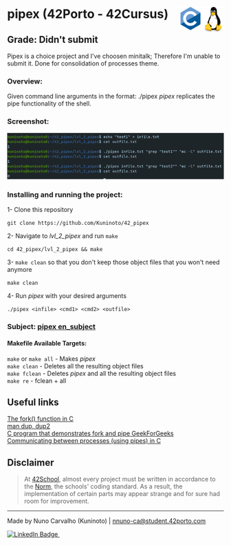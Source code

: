 # pipex (42Porto - 42Cursus) <img src="https://github.com/devicons/devicon/blob/master/icons/linux/linux-original.svg" title="Linux" alt="Linux Logo" width="50" height="60" align="right" /> <img src="https://github.com/devicons/devicon/blob/master/icons/c/c-original.svg" title="C" alt="C Logo" width="55" height="55" align="right" />&nbsp; 

## Grade: Didn't submit
Pipex is a choice project and I've choosen minitalk; Therefore I'm unable to submit it. 
Done for consolidation of processes theme.

### Overview:
Given command line arguments in the format:
	./pipex <infile> <cmd1> <cmd2> <outfile>
_pipex_ replicates the pipe functionality of the shell.

###  Screenshot:
![](./extras/showcase.png)

### Installing and running the project:

1- Clone this repository
	
	git clone https://github.com/Kuninoto/42_pipex
2- Navigate to _lvl_2_pipex_ and run `make`
	
	cd 42_pipex/lvl_2_pipex && make
3- `make clean` so that you don't keep those object files that you won't need anymore

	make clean
4- Run _pipex_ with your desired arguments

	./pipex <infile> <cmd1> <cmd2> <outfile>

###  Subject: [pipex en_subject](./extras/en.subject_pipex.pdf)

#### Makefile Available Targets:  
`make` or `make all` - Makes _pipex_  
`make clean` - Deletes all the resulting object files  
`make fclean` - Deletes _pipex_ and all the resulting object files  
`make re` - fclean + all  

## Useful links
[The fork() function in C](https://www.youtube.com/watch?v=cex9XrZCU14&list=PLfqABt5AS4FkW5mOn2Tn9ZZLLDwA3kZUY)  
[man dup, dup2](https://www.man7.org/linux/man-pages/man2/dup.2.html)  
[C program that demonstrates fork and pipe GeekForGeeks](https://www.geeksforgeeks.org/c-program-demonstrate-fork-and-pipe/)  
[Communicating between processes (using pipes) in C](https://www.youtube.com/watch?v=Mqb2dVRe0uo)  

## Disclaimer
> At [42School](https://en.wikipedia.org/wiki/42_(school)), almost every project must be written in accordance to the [Norm](./extras/en_norm.pdf), the schools' coding standard. As a result, the implementation of certain parts may appear strange and for sure had room for improvement.

---
Made by Nuno Carvalho (Kuninoto) | nnuno-ca@student.42porto.com  
<div id="badge"> <a href="https://www.linkedin.com/in/nuno-carvalho-218822247"/> <img src="https://img.shields.io/badge/LinkedIn-blue?style=for-the-badge&logo=linkedin&logoColor=white" alt="LinkedIn Badge"/>&nbsp;
